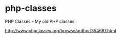 php-classes
===========

PHP Classes - My old PHP classes

http://www.phpclasses.org/browse/author/354697.html
